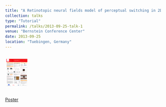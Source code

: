 ```yaml
---
title: "A Retinotopic neural fields model of perceptual switching in 2D motion integration"
collection: talks
type: "Tutorial"
permalink: /talks/2013-09-25-talk-1
venue: "Bernstein Conference Center"
date: 2013-09-25
location: "Tuebingen, Germany"
---
```


<p style='padding:0; margin-left:0.1em; margin-right:0.1em; display: inline-block;'>
<img src="../files/Medathati_MT_V1_RetinotopicModel_Bernstein_2013.png" style="width:100%; zoom:9%;  float:bottom; padding: 4px"/>
</p>

[Poster](http://www-sop.inria.fr/members/Kartheek.Medathati/Medathati_MT_V1_RetinotopicModel_Bernstein_2013.pdf)

